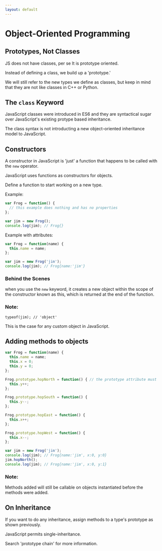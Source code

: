 ```yaml
---
layout: default
---
```


# Object-Oriented Programming

## Prototypes, Not Classes
JS does not have classes, per se
It is prototype oriented.

Instead of defining a class, we build up a 'prototype.'

We will still refer to the new types we define as classes, but keep in mind that they are not like classes in C++ or Python.

## The `class` Keyword
JavaScript classes were introduced in ES6 and they are syntactical sugar over JavaScript's existing protype based inheritance.

The class syntax is not introducting a new object-oriented inheritance model to JavaScript.

## Constructors
A constructor in JavaScript is 'just' a function that happens to be called with the `new` operator.

JavaScript uses functions as constructors for objects.

Define a function to start working on a new type.

Example:
```javascript
var Frog = function() {
  // this example does nothing and has no properties
};

var jim = new Frog();
console.log(jim); // Frog{}
```
Example with attributes:
```javascript
var Frog = function(name) {
  this.name = name;
};

var jim = new Frog('jim');
console.log(jim); // Frog{name:'jim'}
```

### Behind the Scenes

when you use the `new` keyword, it creates a new object within the scope of the constructor known as this, which is returned at the end of the function.

### Note:
`typeof(jim); // 'object'`

This is the case for any custom object in JavaScript.

## Adding methods to objects
```javascript
var Frog = function(name) {
  this.name = name;
  this.x = 0;
  this.y = 0;
};

Frog.prototype.hopNorth = function() { // the prototype attribute must be modified
  this.y++;
};

Frog.prototype.hopSouth = function() {
  this.y--;
};

Frog.prototype.hopEast = function() {
  this.x++;
};

Frog.prototype.hopWest = function() {
  this.x--;
};

var jim = new Frog('jim');
console.log(jim); // Frog{name:'jim', x:0, y:0}
jim.hopNorth();
console.log(jim); // Frog{name:'jim', x:0, y:1}
```

### Note:
Methods added will still be callable on objects instantiated before the methods were added.

## On Inheritance
If you want to do any inheritance, assign methods to a type's prototype as shown previously.

JavaScript permits single-inheritance.

Search 'prototype chain' for more information.
